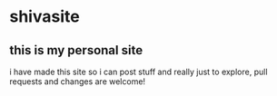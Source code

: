 # shivasite
## this is my personal site
i have made this site so i can post stuff and really just to explore, pull requests and changes are welcome!

